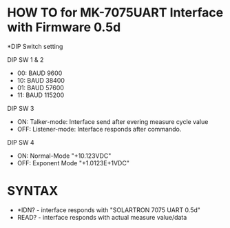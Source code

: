 # HOW TO for  MK-7075UART Interface with Firmware 0.5d

*DIP Switch setting

DIP SW 1 & 2 
 - 00: BAUD 9600
 - 10: BAUD 38400
 - 01: BAUD 57600
 - 11: BAUD 115200

DIP SW 3
 - ON: Talker-mode: Interface send after evering measure cycle value
 - OFF: Listener-mode: Interface responds after commando.

DIP SW 4
 - ON: Normal-Mode  "+10.123VDC"
 - OFF:  Exponent Mode  "+1.0123E+1VDC"

# SYNTAX

 - *IDN?  -  interface responds with "SOLARTRON 7075 UART 0.5d"
 - READ?  -  interface responds with actual measure value/data
